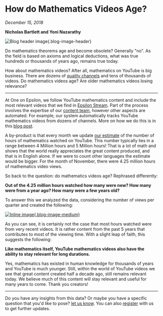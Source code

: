 # How do Mathematics Videos Age?  

*December 15, 2018*

**Nicholas Bartlett and Yoni Nazarathy**

![Blog header image](https://es-app.com/assets/vvv22v.jpg){.blog-image-header}

Do mathematics theorems age and become obsolete? Generally "no".  As the field is based on axioms and logical deductions, what was true hundreds or thousands of years ago, remains true today.

How about mathematics videos? After all, mathematics on YouTube is big business. There are dozens of [quality channels](https://epsilonstream.com/topic/channels) and tens of thousands of videos. Do mathematics videos age? Are older mathematics videos losing relevance? 

---

At One on Epsilon, we follow YouTube mathematics content and include the most relevant videos that we find in [Epsilon Stream](https://epsilonstream.com). Part of the process involves the expertise of our [content team](https://oneonepsilon.com/epsilonstream/#content-team), however other aspects are automated. For example, our system automatically tracks YouTube mathematics videos from dozens of channels. More on how we do this is in this [blog post](https://www.1onepsilon.com/single-post/2018/08/07/Counting-Mathematics-on-Youtube). 

A by-product is that every month we update [our estimate](https://oneonepsilon.com/epsilonstream/#data-analysis) of the number of hours of mathematics watched on YouTube. This number typically lies in a range between 4 Million hours and 5 Million hours! That is a lot of math and shows that the world really appreciates the great content produced, and that is in English alone. If we were to count other languages the estimate would be bigger. For the month of November, there were 4.25 million hours of mathematics video views. 

So back to the question: do mathematics videos age? Rephrased differently: 

**Out of the 4.25 million hours watched how many were new? How many were from a year ago? How many were a few years old?**

To answer this we analyzed the data, considering the number of views per quarter and created the following:

[![Inline image](https://es-app.com/blog-assets/hours_watched_november_by_publish_month.png){.blog-image-medium}](https://es-app.com/blog-assets/hours_watched_november_by_publish_month.png)

As you can see, it is certainly not the case that most hours watched were from very recent videos. It is rather content from the past 5 years that contributes to most of the viewing time. With a slight leap of faith, this suggests the following:

**Like mathematics itself, YouTube mathematics videos also have the ability to stay relevant for long durations.** 

Yes, mathematics has existed in human knowledge for thousands of years and YouTube is much younger. Still, within the world of YouTube videos we see that great content created half a decade ago, still remains relevant today. We believe much of this content will stay relevant and useful for many years to come. Thank you creators!

---

Do you have any insights from this data? Or maybe you have a specific question that you'd like to pose? [let us know](https://oneonepsilon.com/contact/). You can also [register](https://oneonepsilon.com/register/) with us to get further updates.